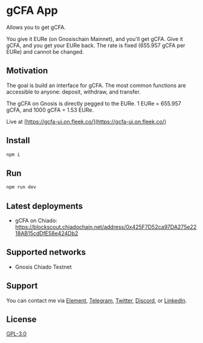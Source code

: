 # gCFA App

Allows you to get gCFA.

You give it EURe (on Gnosischain Mainnet), and you'll get gCFA. Give it gCFA, and you get your EURe back. The rate is fixed (655.957 gCFA per EURe) and cannot be changed.

## Motivation

The goal is build an interface for gCFA. The most common functions are accessible to anyone: deposit, withdraw, and transfer.

The gCFA on Gnosis is directly pegged to the EURe. 1 EURe = 655.957 gCFA, and 1000 gCFA = 1.53 EURe.

Live at [https://gcfa-ui.on.fleek.co/](https://gcfa-ui.on.fleek.co/)

## Install

```sh
npm i
```

## Run

```sh
npm run dev
```

## Latest deployments

- gCFA on Chiado: https://blockscout.chiadochain.net/address/0x425F7D52ca97DA275e2218AB15cdDfE58e424Db2

## Supported networks

- Gnosis Chiado Testnet

## Support

You can contact me via [Element](https://matrix.to/#/@julienbrg:matrix.org), [Telegram](https://t.me/julienbrg), [Twitter](https://twitter.com/julienbrg), [Discord](https://discord.gg/bHKJV3NWUQ), or [LinkedIn](https://www.linkedin.com/in/julienberanger/).

## License

[GPL-3.0](https://github.com/w3hc/w3hc-web/blob/main/LICENSE)
